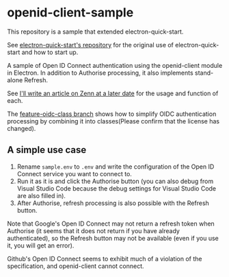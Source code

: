 # openid-client-sample

This repository is a sample that extended electron-quick-start.

See [electron-quick-start's repository](https://github.com/electron/electron-quick-start) for the original use of electron-quick-start and how to start up.

A sample of Open ID Connect authentication using the openid-client module in Electron. In addition to Authorise processing, it also implements stand-alone Refresh.

See [I'll write an article on Zenn at a later date](https://zenn.dev/takamichie) for the usage and function of each.

The [feature-oidc-class branch](https://github.com/TakamiChie/openid-client-sample/tree/feature-oidc-class) shows how to simplify OIDC authentication processing by combining it into classes(Please confirm that the license has changed).

## A simple use case

1. Rename `sample.env` to `.env` and write the configuration of the Open ID Connect service you want to connect to.
2. Run it as it is and click the Authorise button (you can also debug from Visual Studio Code because the debug settings for Visual Studio Code are also filled in).
3. After Authorise, refresh processing is also possible with the Refresh button.

Note that Google's Open ID Connect may not return a refresh token when Authorise (it seems that it does not return if you have already authenticated), so the Refresh button may not be available (even if you use it, you will get an error). 

Github's Open ID Connect seems to exhibit much of a violation of the specification, and openid-client cannot connect.
